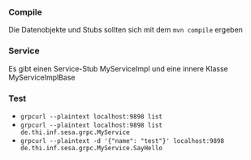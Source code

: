 ### Compile

Die Datenobjekte und Stubs sollten sich mit dem `mvn compile` ergeben

### Service

Es gibt einen Service-Stub MyServiceImpl und eine innere Klasse MyServiceImplBase

### Test

- `grpcurl --plaintext localhost:9898 list`
- `grpcurl --plaintext localhost:9898 list de.thi.inf.sesa.grpc.MyService`
- `grpcurl --plaintext -d '{"name": "test"}' localhost:9898 de.thi.inf.sesa.grpc.MyService.SayHello`